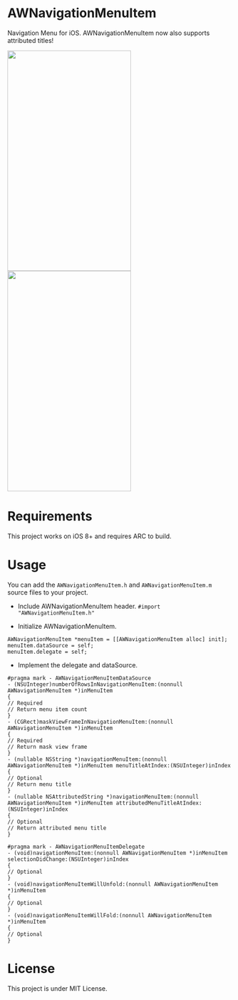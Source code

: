 # AWNavigationMenuItem
Navigation Menu for iOS.
AWNavigationMenuItem now also supports attributed titles!

<img src="http://abewang.myftp.org/AWNavigationMenuItem.gif" width="277" height="494"/>
<img src="http://abewang.myftp.org/AWNavigationMenuItem2.gif" width="277" height="494"/>

# Requirements
This project works on iOS 8+ and requires ARC to build.

# Usage
You can add the `AWNavigationMenuItem.h` and `AWNavigationMenuItem.m` source files to your project.

* Include AWNavigationMenuItem header. 
`#import "AWNavigationMenuItem.h"`

* Initialize AWNavigationMenuItem.

```objc
AWNavigationMenuItem *menuItem = [[AWNavigationMenuItem alloc] init];
menuItem.dataSource = self;
menuItem.delegate = self;
```

* Implement the delegate and dataSource.

```objc
#pragma mark - AWNavigationMenuItemDataSource
- (NSUInteger)numberOfRowsInNavigationMenuItem:(nonnull AWNavigationMenuItem *)inMenuItem
{
// Required
// Return menu item count
}
- (CGRect)maskViewFrameInNavigationMenuItem:(nonnull AWNavigationMenuItem *)inMenuItem
{
// Required
// Return mask view frame
}
- (nullable NSString *)navigationMenuItem:(nonnull AWNavigationMenuItem *)inMenuItem menuTitleAtIndex:(NSUInteger)inIndex
{
// Optional
// Return menu title
}
- (nullable NSAttributedString *)navigationMenuItem:(nonnull AWNavigationMenuItem *)inMenuItem attributedMenuTitleAtIndex:(NSUInteger)inIndex
{
// Optional
// Return attributed menu title
}

#pragma mark - AWNavigationMenuItemDelegate
- (void)navigationMenuItem:(nonnull AWNavigationMenuItem *)inMenuItem selectionDidChange:(NSUInteger)inIndex
{
// Optional
}
- (void)navigationMenuItemWillUnfold:(nonnull AWNavigationMenuItem *)inMenuItem
{
// Optional
}
- (void)navigationMenuItemWillFold:(nonnull AWNavigationMenuItem *)inMenuItem
{
// Optional
}
```

# License
This project is under MIT License.
